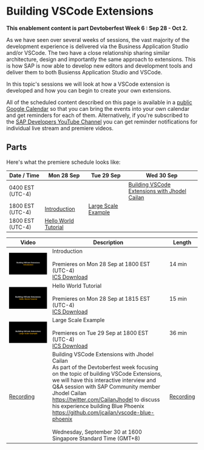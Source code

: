 # Building VSCode Extensions

**This enablement content is part Devtoberfest Week 6 : Sep 28 - Oct 2.**

As we have seen over several weeks of sessions, the vast majority of the development experience is delivered via the Business Application Studio and/or VSCode.  The two have a close relationship sharing similar architecture, design and importantly the same approach to extensions.  This is how SAP is now able to develop new editors and development tools and deliver them to both Busienss Application Studio and VSCode.

In this topic's sessions we will look at how a VSCode extension is developed and how you can begin to create your own extensions.

All of the scheduled content described on this page is available in a [public Google Calendar](https://calendar.google.com/calendar?cid=Ym1ibGJucHFkOHMwcWZoYnZnMjJqazE3OWdAZ3JvdXAuY2FsZW5kYXIuZ29vZ2xlLmNvbQ) so that you can bring the events into your own calendar and get reminders for each of them. Alternatively, if you're subscribed to the [SAP Developers YouTube Channel](https://www.youtube.com/user/sapdevs) you can get reminder notifications for individual live stream and premiere videos.

## Parts

Here's what the premiere schedule looks like:

| Date / Time      | Mon 28 Sep        | Tue 29 Sep       | Wed 30 Sep      |
| ---------------- | ---------------- | --------------- | --------------- |
| 0400 EST (UTC-4) | | | [Building VSCode Extensions with Jhodel Cailan](https://youtu.be/qf4gLesSFqI) |
| 1800 EST (UTC-4) | [Introduction](https://youtu.be/vE-5RZkYOXo) | [Large Scale Example](https://youtu.be/VVRyRy9hFDw) |
| 1800 EST (UTC-4) | [Hello World Tutorial](https://youtu.be/aoR7q_d4KuE) |                 |  

| Video     | Description                                                 | Length   |
| --------- | ----------------------------------------------------------- | -------- |
| [![Introduction](VSCode1.png)](https://youtu.be/vE-5RZkYOXo) | Introduction <br><br>Premieres on Mon 28 Sep at 1800 EST (UTC-4) <br>[ICS Download](https://sap-samples.github.io/sap-devtoberfest-2020/cal/vscode_intro.ics)  | 14 min |
| [![Hello World Tutorial](VSCode2.png)](https://youtu.be/aoR7q_d4KuE) | Hello World Tutorial <br><br>Premieres on Mon 28 Sep at 1815 EST (UTC-4) <br>[ICS Download](https://sap-samples.github.io/sap-devtoberfest-2020/cal/vscode_ex1.ics)  | 15 min |
| [![Large Scale Example](VSCode3.png)](https://youtu.be/VVRyRy9hFDw) | Large Scale Example <br><br>Premieres on Tue 29 Sep at 1800 EST (UTC-4) <br>[ICS Download](https://sap-samples.github.io/sap-devtoberfest-2020/cal/vscode_ex2.ics)  | 36 min |
| [Recording](https://youtu.be/qf4gLesSFqI) | Building VSCode Extensions with Jhodel Cailan </br>As part of the Devtoberfest week focusing on the topic of building VSCode Extensions, we will have this interactive interview and Q&A session with SAP Community member Jhodel Cailan https://twitter.com/CailanJhodel to discuss his experience building Blue Phoenix https://github.com/jcailan/vscode-blue-phoenix</br></br>Wednesday, September 30 at 1600 Singapore Standard Time (GMT+8) | [Recording](https://youtu.be/qf4gLesSFqI) |
